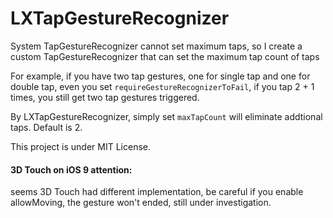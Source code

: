 # LXTapGestureRecognizer
System TapGestureRecognizer cannot set maximum taps, so I create a custom TapGestureRecognizer that can set the maximum tap count of taps

For example, if you have two tap gestures, one for single tap and one for double tap, even you set `requireGestureRecognizerToFail`, if you tap 2 + 1 times, you still get two tap gestures triggered.

By LXTapGestureRecognizer, simply set `maxTapCount` will eliminate addtional taps. Default is 2.

This project is under MIT License.


#### 3D Touch on iOS 9 attention:

seems 3D Touch had different implementation, be careful if you enable allowMoving, the gesture won't ended, still under investigation.
